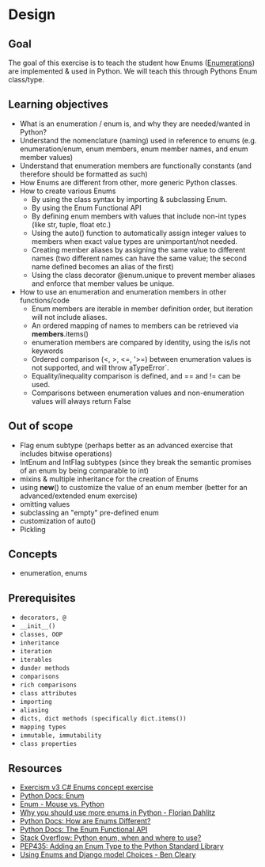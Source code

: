 # Design

## Goal

The goal of this exercise is to teach the student how Enums ([Enumerations](https://en.wikipedia.org/wiki/Enumerated_type)) are implemented & used in Python. We will teach this through Pythons Enum class/type.

## Learning objectives

- What is an enumeration / enum is, and why they are needed/wanted in Python?
- Understand the nomenclature (naming) used in reference to enums (e.g. enumeration/enum, enum members, enum member names, and enum member values)
- Understand that enumeration members are functionally constants (and therefore should be formatted as such)
- How Enums are different from other, more generic Python classes.
- How to create various Enums
  - By using the class syntax by importing & subclassing Enum.
  - By using the Enum Functional API
  - By defining enum members with values that include non-int types (like str, tuple, float etc.)
  - Using the auto() function to automatically assign integer values to members when exact value types are unimportant/not needed.
  - Creating member aliases by assigning the same value to different names (two different names can have the same value; the second name defined becomes an alias of the first)
  - Using the class decorator @enum.unique to prevent member aliases and enforce that member values be unique.
- How to use an enumeration and enumeration members in other functions/code
  - Enum members are iterable in member definition order, but iteration will not include aliases.
  - An ordered mapping of names to members can be retrieved via **members**.items()
  - enumeration members are compared by identity, using the is/is not keywords
  - Ordered comparison (<, >, <=, '>=) between enumeration values is not supported, and will throw aTypeError`.
  - Equality/inequality comparison is defined, and == and != can be used.
  - Comparisons between enumeration values and non-enumeration values will always return False

## Out of scope

- Flag enum subtype (perhaps better as an advanced exercise that includes bitwise operations)
- IntEnum and IntFlag subtypes (since they break the semantic promises of an enum by being comparable to int)
- mixins & multiple inheritance for the creation of Enums
- using **new**() to customize the value of an enum member (better for an advanced/extended enum exercise)
- omitting values
- subclassing an "empty" pre-defined enum
- customization of auto()
- Pickling

## Concepts

- enumeration, enums

## Prerequisites

- `decorators, @`
- `__init__()`
- `classes, OOP`
- `inheritance`
- `iteration`
- `iterables`
- `dunder methods`
- `comparisons`
- `rich comparisons`
- `class attributes`
- `importing`
- `aliasing`
- `dicts, dict methods (specifically dict.items())`
- `mapping types`
- `immutable, immutability`
- `class properties`

## Resources

- [Exercism v3 C# Enums concept exercise](https://github.com/exercism/v3/tree/master/languages/csharp/exercises/concept/enums)
- [Python Docs: Enum](https://docs.python.org/3/library/enum.html)
- [Enum - Mouse vs. Python](https://www.blog.pythonlibrary.org/2018/03/20/python-3-an-intro-to-enumerations/)
- [Why you should use more enums in Python - Florian Dahlitz](https://florian-dahlitz.de/blog/why-you-should-use-more-enums-in-python)
- [Python Docs: How are Enums Different?](https://docs.python.org/3/library/enum.html#how-are-enums-different)
- [Python Docs: The Enum Functional API](https://docs.python.org/3/library/enum.html#functional-api)
- [Stack Overflow: Python enum, when and where to use?](https://stackoverflow.com/questions/22586895/python-enum-when-and-where-to-use)
- [PEP435: Adding an Enum Type to the Python Standard Library](https://www.python.org/dev/peps/pep-0435/)
- [Using Enums and Django model Choices - Ben Cleary](https://medium.com/@bencleary/using-enums-as-django-model-choices-96c4cbb78b2e)
